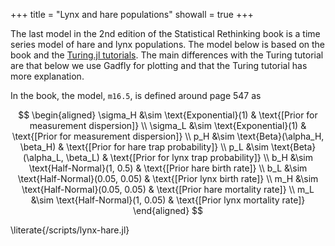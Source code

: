 +++
title = "Lynx and hare populations"
showall = true
+++

The last model in the 2nd edition of the Statistical Rethinking book is a time series model of hare and lynx populations.
The model below is based on the book and the [Turing.jl tutorials](https://turing.ml).
The main differences with the Turing tutorial are that below we use Gadfly for plotting and that the Turing tutorial has more explanation.

In the book, the model, `m16.5`, is defined around page 547 as

$$
\begin{aligned}
  \sigma_H &\sim \text{Exponential}(1) & \text{[Prior for measurement dispersion]} \\
  \sigma_L &\sim \text{Exponential}(1) & \text{[Prior for measurement dispersion]} \\
  p_H &\sim \text{Beta}(\alpha_H, \beta_H) & \text{[Prior for hare trap probability]} \\
  p_L &\sim \text{Beta}(\alpha_L, \beta_L) & \text{[Prior for lynx trap probability]} \\
  b_H &\sim \text{Half-Normal}(1, 0.5) & \text{[Prior hare birth rate]} \\
  b_L &\sim \text{Half-Normal}(0.05, 0.05) & \text{[Prior lynx birth rate]} \\
  m_H &\sim \text{Half-Normal}(0.05, 0.05) & \text{[Prior hare mortality rate]} \\
  m_L &\sim \text{Half-Normal}(1, 0.05) & \text{[Prior lynx mortality rate]}
\end{aligned}
$$

\literate{/scripts/lynx-hare.jl}
